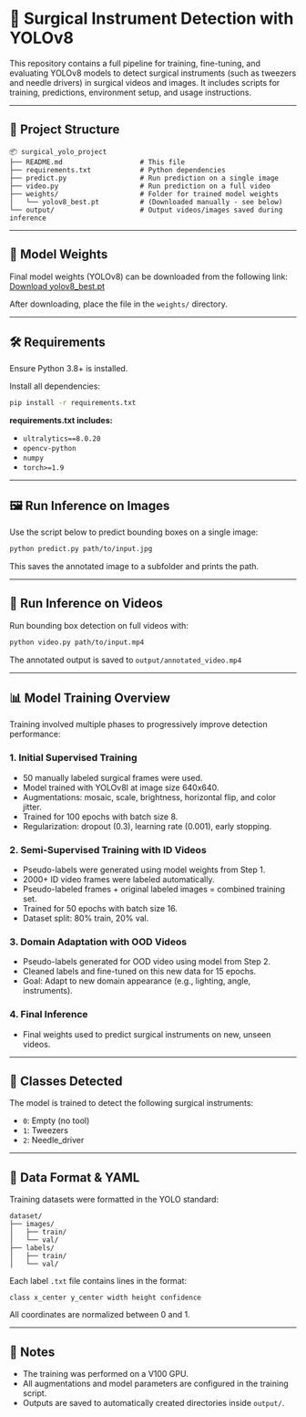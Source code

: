 # 🔬 Surgical Instrument Detection with YOLOv8

This repository contains a full pipeline for training, fine-tuning, and evaluating YOLOv8 models to detect surgical instruments (such as tweezers and needle drivers) in surgical videos and images. It includes scripts for training, predictions, environment setup, and usage instructions.

---

## 📁 Project Structure

```
📦 surgical_yolo_project
├── README.md                   # This file
├── requirements.txt            # Python dependencies
├── predict.py                  # Run prediction on a single image
├── video.py                    # Run prediction on a full video
├── weights/                    # Folder for trained model weights
│   └── yolov8_best.pt          # (Downloaded manually - see below)
└── output/                     # Output videos/images saved during inference
```

---

## 💾 Model Weights
Final model weights (YOLOv8) can be downloaded from the following link:
[Download yolov8_best.pt](https://drive.google.com/drive/folders/1GrKN7l0k6QlkO2HXCyNlgtOS3PgQ1umC?usp=drive_link)

After downloading, place the file in the `weights/` directory.

---

## 🛠️ Requirements
Ensure Python 3.8+ is installed.

Install all dependencies:
```bash
pip install -r requirements.txt
```

**requirements.txt includes:**
- `ultralytics==8.0.20`
- `opencv-python`
- `numpy`
- `torch>=1.9`

---

## 🖼️ Run Inference on Images
Use the script below to predict bounding boxes on a single image:
```bash
python predict.py path/to/input.jpg
```
This saves the annotated image to a subfolder and prints the path.

---

## 🎥 Run Inference on Videos
Run bounding box detection on full videos with:
```bash
python video.py path/to/input.mp4
```
The annotated output is saved to `output/annotated_video.mp4`

---

## 📊 Model Training Overview

Training involved multiple phases to progressively improve detection performance:

### 1. Initial Supervised Training
- 50 manually labeled surgical frames were used.
- Model trained with YOLOv8l at image size 640x640.
- Augmentations: mosaic, scale, brightness, horizontal flip, and color jitter.
- Trained for 100 epochs with batch size 8.
- Regularization: dropout (0.3), learning rate (0.001), early stopping.

### 2. Semi-Supervised Training with ID Videos
- Pseudo-labels were generated using model weights from Step 1.
- 2000+ ID video frames were labeled automatically.
- Pseudo-labeled frames + original labeled images = combined training set.
- Trained for 50 epochs with batch size 16.
- Dataset split: 80% train, 20% val.

### 3. Domain Adaptation with OOD Videos
- Pseudo-labels generated for OOD video using model from Step 2.
- Cleaned labels and fine-tuned on this new data for 15 epochs.
- Goal: Adapt to new domain appearance (e.g., lighting, angle, instruments).

### 4. Final Inference
- Final weights used to predict surgical instruments on new, unseen videos.

---

## 🧪 Classes Detected
The model is trained to detect the following surgical instruments:
- `0`: Empty (no tool)
- `1`: Tweezers
- `2`: Needle_driver

---

## 🧱 Data Format & YAML
Training datasets were formatted in the YOLO standard:
```
dataset/
├── images/
│   ├── train/
│   └── val/
├── labels/
│   ├── train/
│   └── val/
```
Each label `.txt` file contains lines in the format:
```
class x_center y_center width height confidence
```
All coordinates are normalized between 0 and 1.

---

## 📓 Notes
- The training was performed on a V100 GPU.
- All augmentations and model parameters are configured in the training script.
- Outputs are saved to automatically created directories inside `output/`.
